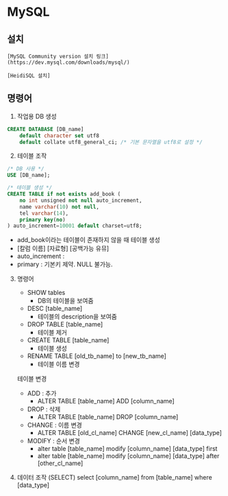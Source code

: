 # MySQL 

## 설치
    [MySQL Community version 설치 링크](https://dev.mysql.com/downloads/mysql/)

    [HeidiSQL 설치]

## 명령어

1. 작업용 DB 생성
```SQL
CREATE DATABASE [DB_name]
    default character set utf8 
    default collate utf8_general_ci; /* 기본 문자열을 utf8로 설정 */
```

2. 테이블 조작

```SQL
/* DB 사용 */
USE [DB_name];

/* 테이블 생성 */
CREATE TABLE if not exists add_book (
    no int unsigned not null auto_increment, 
    name varchar(10) not null, 
    tel varchar(14), 
    primary key(no)
) auto_increment=10001 default charset=utf8;
```

 * add_book이라는 테이블이 존재하지 않을 때 테이블 생성
 * [칼럼 이름] [자료형] [공백가능 유뮤] 
 * auto_increment : 
 * primary : 기본키 제약. NULL 불가능.

 3. 명령어
    * SHOW tables
        - DB의 테이블을 보여줌
    * DESC [table_name]
        - 테이블의 description을 보여줌
    * DROP TABLE [table_name]
        - 테이블 제거
    * CREATE TABLE [table_name]
        - 테이블 생성
    * RENAME TABLE [old_tb_name] to [new_tb_name]
        - 테이블 이름 변경
    
    테이블 변경
    * ADD : 추가
        - ALTER TABLE [table_name] ADD [column_name]
    * DROP : 삭제
        - ALTER TABLE [table_name] DROP [column_name]
    * CHANGE : 이름 변경
        - ALTER TABLE [old_cl_name] CHANGE [new_cl_name] [data_type]
    * MODIFY : 순서 변경
        - alter table [table_name] modify [column_name] [data_type] first
        - alter table [table_name] modify [column_name] [data_type] after [other_cl_name]

4. 데이터 조작 (SELECT)
    select [column_name] from [table_name] where [data_type]